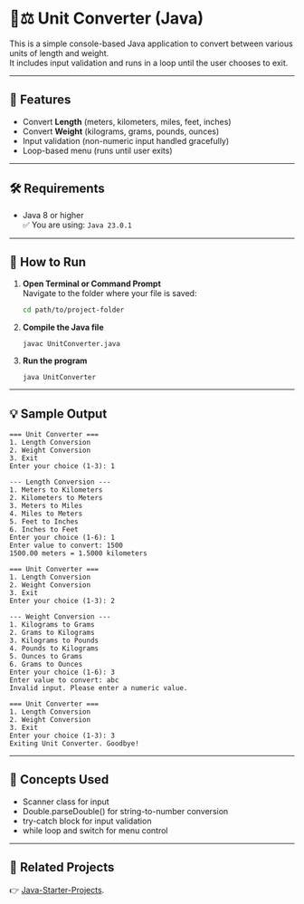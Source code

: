 # 📏⚖️ Unit Converter (Java)

This is a simple console-based Java application to convert between various units of length and weight.  
It includes input validation and runs in a loop until the user chooses to exit.

---

## 📌 Features

- Convert **Length** (meters, kilometers, miles, feet, inches)
- Convert **Weight** (kilograms, grams, pounds, ounces)
- Input validation (non-numeric input handled gracefully)
- Loop-based menu (runs until user exits)

---

## 🛠️ Requirements

- Java 8 or higher  
✅ You are using: `Java 23.0.1`

---

## 🚀 How to Run

1. **Open Terminal or Command Prompt**  
   Navigate to the folder where your file is saved:
   ```bash
   cd path/to/project-folder
   ```
2. **Compile the Java file**
   ```
   javac UnitConverter.java
   ```
3. **Run the program**
   ```
   java UnitConverter
   ```

---
## 💡 Sample Output
```
=== Unit Converter ===
1. Length Conversion
2. Weight Conversion
3. Exit
Enter your choice (1-3): 1

--- Length Conversion ---
1. Meters to Kilometers
2. Kilometers to Meters
3. Meters to Miles
4. Miles to Meters
5. Feet to Inches
6. Inches to Feet
Enter your choice (1-6): 1
Enter value to convert: 1500
1500.00 meters = 1.5000 kilometers

=== Unit Converter ===
1. Length Conversion
2. Weight Conversion
3. Exit
Enter your choice (1-3): 2

--- Weight Conversion ---
1. Kilograms to Grams
2. Grams to Kilograms
3. Kilograms to Pounds
4. Pounds to Kilograms
5. Ounces to Grams
6. Grams to Ounces
Enter your choice (1-6): 3
Enter value to convert: abc
Invalid input. Please enter a numeric value.

=== Unit Converter ===
1. Length Conversion
2. Weight Conversion
3. Exit
Enter your choice (1-3): 3
Exiting Unit Converter. Goodbye!
```
---

## 🧠 Concepts Used
- Scanner class for input
- Double.parseDouble() for string-to-number conversion
- try-catch block for input validation
- while loop and switch for menu control

---

## 🔗 Related Projects
👉 [Java-Starter-Projects](https://github.com/raushan728/Java-Starter-Projects).

